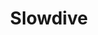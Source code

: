 ---
title: "Slowdive"
summary: "Slowdive are a British rock band that formed in Reading, Berkshire, in 1989. The band consists of Rachel Goswell on vocals and guitar, Neil Halstead on vocals and guitar, Christian Savill on guitar, Nick Chaplin on bass and Simon Scott on drums, all of whom have played on the band's debut Just for a Day in 1991. Halstead is the band's primary songwriter.
Goswell and Halstead had known each other since early childhood. The band is one of the most prominent within the shoegaze scene, which rose to prominence in England during the early 1990s. While the band's second album Souvlaki initially received mixed reviews upon release, it has since been recognized as one of the best releases of the 1990s and one of the greatest shoegaze albums of all time.The band broke up soon after the release of their third album Pygmalion in 1995, having seen Scott, Savill and Chaplin all depart the band prior. The remaining members continued under a more folk and country-influenced direction as Mojave 3. Slowdive reunited in 2014 to play the Primavera Sound festival, and released a self-titled album in 2017, their first in 22 years."
slug: "slowdive"
image: "slowdive.jpg"
apple_music_artist_url: "https://music.apple.com/gb/artist/slowdive/528315"
wikipedia_url: "https://en.wikipedia.org/wiki/Slowdive"
---